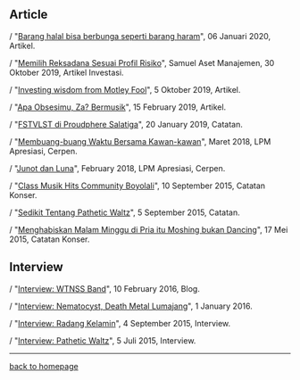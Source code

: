 ## Article

/ "[Barang halal bisa berbunga seperti barang haram](arsarsars.github.io/post/barang-halal)", 06 Januari 2020, Artikel.

/ "[Memilih Reksadana Sesuai Profil Risiko](arsarsars.github.io/post/memilih-reksadana)", Samuel Aset Manajemen, 30 Oktober 2019, Artikel Investasi.

/ "[Investing wisdom from Motley Fool](https://arsarsars.github.io/post/investing-wisdom-from-fool)", 5 Oktober 2019, Artikel.

/ "[Apa Obsesimu, Za? Bermusik](https://arsarsars.github.io/post/apa-obsesimu-za-bermusik)", 15 February 2019, Artikel.

/ "[FSTVLST di Proudphere Salatiga](https://arsarsars.github.io/post/fstvlst-di-proudphere-salatiga)", 20 January 2019, Catatan.

/ "[Membuang-buang Waktu Bersama Kawan-kawan](http://www.lpmapresiasi.org/2018/03/membuang-buang-waktu-bersama-kawan-kawan.html)", Maret 2018, LPM Apresiasi, Cerpen.

/ "[Junot dan Luna](http://www.lpmapresiasi.org/2018/02/junot-dan-luna.html)", February 2018, LPM Apresiasi, Cerpen.

/ "[Class Musik Hits Community Boyolali](arsarsars.github.io/post/class-music-hits-boyolali)", 10 September 2015, Catatan Konser.

/ "[Sedikit Tentang Pathetic Waltz](arsarsars.github.io/post/sedikit-tentang-pathetic-waltz)", 5 September 2015, Catatan.

/ "[Menghabiskan Malam Minggu di Pria itu Moshing bukan Dancing](arsarsars.github.io/post/pria-itu-moshing-bukan-dancing)", 17 Mei 2015, Catatan Konser.

## Interview

/ "[Interview: WTNSS Band](arsarsars.github.io/post/interview-wtnss)", 10 February 2016, Blog.

/ "[Interview: Nematocyst, Death Metal Lumajang](https://arsarsars.github.io/post/interview-nematocyst)", 1 January 2016.

/ "[Interview: Radang Kelamin](arsarsars.github.io/post/dzaoent-radang-kelamin)", 4 September 2015, Interview.

/ "[Interview: Pathetic Waltz](https://arsarsars.github.io/post/interview-pathetic-waltz)", 5 Juli 2015, Interview.

___

[back to homepage](https://arsarsars.github.io)

 
